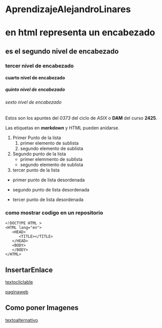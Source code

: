 # AprendizajeAlejandroLinares
# en html representa un encabezado
## es el segundo nivel de encabezado
### tercer nivel de encabezado
#### cuarto nivel de encabezado
##### quinto nivel de encabezado
###### sexto nivel de encabezado

Estos son los apuntes del *0373* del ciclo de _ASIX_ o **DAM** del curso __2425__.

Las etiquetas en **_markdown_** y HTML pueden anidarse.

1. Primer Punto de la lista
    1. primer elemento de sublista
    2. segundo elemento de sublista
2. Segundo punto de la lista
    * primer elemmento de sublista
    + segundo elemento de sublista
3. tercer punto de la lista

* primer punto de lista desordenada
- segundo punto de lista desordenada
+ tercer punto de lista desordenada


### como mostrar codigo en un repositorio

```
<!DOCTYPE HTML >
<HTML lang="en">
   <HEAD>
      <TITLE></TITLE>
   </HEAD>
   <BODY>
   </BODY>
</HTML>
```

## InsertarEnlace 
[textocliclable](URL "Tituloopcional")

[paginaweb](https://www.fje.edu/ca/jesuites-bellvitge "tituloopcional")

## Como poner Imagenes
[textoalternativo](descargar.jpg "tituloopcional")



